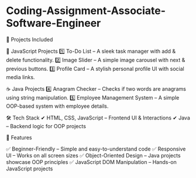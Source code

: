# Coding-Assignment-Associate-Software-Engineer

📜 Projects Included

🌟 JavaScript Projects
1️⃣ To-Do List – A sleek task manager with add & delete functionality.
2️⃣ Image Slider – A simple image carousel with next & previous buttons.
3️⃣ Profile Card – A stylish personal profile UI with social media links.

☕ Java Projects
4️⃣ Anagram Checker – Checks if two words are anagrams using string manipulation.
5️⃣ Employee Management System – A simple OOP-based system with employee details.

🛠️ Tech Stack
✔ HTML, CSS, JavaScript – Frontend UI & Interactions
✔ Java – Backend logic for OOP projects

📌 Features

✅ Beginner-Friendly – Simple and easy-to-understand code
✅ Responsive UI – Works on all screen sizes
✅ Object-Oriented Design – Java projects showcase OOP principles
✅ JavaScript DOM Manipulation – Hands-on JavaScript projects
